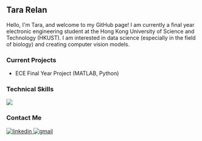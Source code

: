 ## Tara Relan
Hello, I'm Tara, and welcome to my GitHub page! I am currently a final year electronic engineering student at the Hong Kong University of Science and Technology (HKUST). I am interested in data science (especially in the field of biology) and creating computer vision models.
### Current Projects
- ECE Final Year Project (MATLAB, Python)

### Technical Skills
<p>
  <img src="https://skillicons.dev/icons?i=py,cpp,matlab,html,css,js,django,pytorch,tensorflow,sklearn,opencv,aws,gcp,git,gitlab" />
</p>

### Contact Me
<p>
  <a href="https://www.linkedin.com/in/tararelan/" rel="nofollow noreferrer">
    <img src="https://img.shields.io/badge/LinkedIn-0077B5?style=for-the-badge&logo=linkedin&logoColor=white" alt="linkedin">
  </a>
  <a href="mailto: tararelan@gmail.com" rel="nofollow noreferrer">
    <img src="https://img.shields.io/badge/Gmail-D14836?style=for-the-badge&logo=gmail&logoColor=white" alt="gmail">
  </a>
</p>
